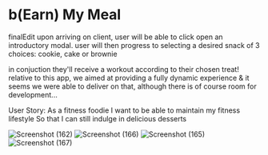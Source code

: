 # b(Earn) My Meal
 finalEdit
upon arriving on client, user will be able to click open an introductory modal. user will then progress to selecting a desired snack of 3 choices: cookie, cake or brownie

in conjuction they'll receive a workout according to their chosen treat! relative to this app, we aimed at providing a fully dynamic experience & it seems we were able to deliver on that, although there is of course room for development...

 User Story:
As a fitness foodie
I want to be able to maintain my fitness lifestyle
So that I can still indulge in delicious desserts

![Screenshot (162)](https://user-images.githubusercontent.com/62162419/97794145-8b57d680-1bcc-11eb-82e6-a2d8e7d6fd61.png)
![Screenshot (166)](https://user-images.githubusercontent.com/62162419/97796151-ef869480-1be4-11eb-8f28-b43eb5269f27.png)
![Screenshot (165)](https://user-images.githubusercontent.com/62162419/97796152-f0b7c180-1be4-11eb-990b-c1fcc6dfc8d0.png)
![Screenshot (167)](https://user-images.githubusercontent.com/62162419/97796153-f0b7c180-1be4-11eb-8824-71010d96e062.png)




